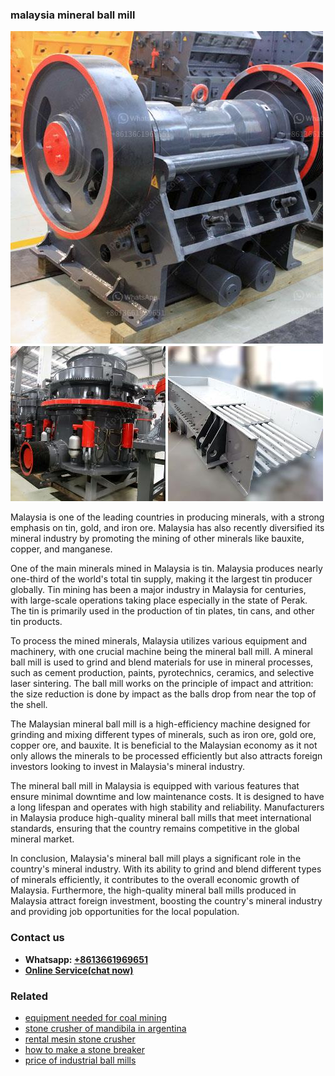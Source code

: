 <h3>malaysia mineral ball mill</h3><img src='1708663349.jpg' alt=''><p>Malaysia is one of the leading countries in producing minerals, with a strong emphasis on tin, gold, and iron ore. Malaysia has also recently diversified its mineral industry by promoting the mining of other minerals like bauxite, copper, and manganese.</p><p>One of the main minerals mined in Malaysia is tin. Malaysia produces nearly one-third of the world's total tin supply, making it the largest tin producer globally. Tin mining has been a major industry in Malaysia for centuries, with large-scale operations taking place especially in the state of Perak. The tin is primarily used in the production of tin plates, tin cans, and other tin products.</p><p>To process the mined minerals, Malaysia utilizes various equipment and machinery, with one crucial machine being the mineral ball mill. A mineral ball mill is used to grind and blend materials for use in mineral processes, such as cement production, paints, pyrotechnics, ceramics, and selective laser sintering. The ball mill works on the principle of impact and attrition: the size reduction is done by impact as the balls drop from near the top of the shell.</p><p>The Malaysian mineral ball mill is a high-efficiency machine designed for grinding and mixing different types of minerals, such as iron ore, gold ore, copper ore, and bauxite. It is beneficial to the Malaysian economy as it not only allows the minerals to be processed efficiently but also attracts foreign investors looking to invest in Malaysia's mineral industry.</p><p>The mineral ball mill in Malaysia is equipped with various features that ensure minimal downtime and low maintenance costs. It is designed to have a long lifespan and operates with high stability and reliability. Manufacturers in Malaysia produce high-quality mineral ball mills that meet international standards, ensuring that the country remains competitive in the global mineral market.</p><p>In conclusion, Malaysia's mineral ball mill plays a significant role in the country's mineral industry. With its ability to grind and blend different types of minerals efficiently, it contributes to the overall economic growth of Malaysia. Furthermore, the high-quality mineral ball mills produced in Malaysia attract foreign investment, boosting the country's mineral industry and providing job opportunities for the local population.</p><h3>Contact us</h3><ul><li><strong>Whatsapp:&nbsp;<a href="https://wa.me/8613661969651">+8613661969651</a></strong></li><li><a href="https://swt.shibang-china.com/?git&amp;zhl&amp;malaysia mineral ball mill"><strong>Online Service(chat now)</strong></a></li></ul><h3>Related</h3><ul><li><a href='equipment needed for coal mining.md'>equipment needed for coal mining</a></li><li><a href='stone crusher of mandibila in argentina.md'>stone crusher of mandibila in argentina</a></li><li><a href='rental mesin stone crusher.md'>rental mesin stone crusher</a></li><li><a href='how to make a stone breaker.md'>how to make a stone breaker</a></li><li><a href='price of industrial ball mills.md'>price of industrial ball mills</a></li></ul>